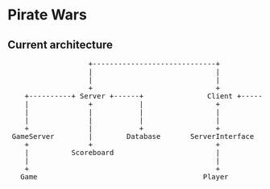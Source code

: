 Pirate Wars
===========

Current architecture
--------------------
<pre>
                   +-----------------------------+
                   |                             |
                   |                             |
                   +                             +
    +----------+ Server +------+               Client +---------------+ UI
    |              +           |                 +                      +
    |              |           |                 |                      |
    |              |           |                 |              +-------+--------+
    +              |           +                 +              |       |        |
 GameServer        |        Database       ServerInterface      +       +        +
    +              +                             +            Lobby   Game   Scoreboard
    |          Scoreboard                        |
    |                                            |
    +                                            +
   Game                                       Player
 </pre>
